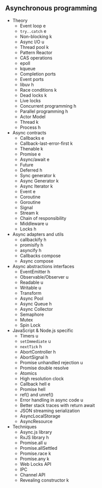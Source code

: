## Asynchronous programming

- Theory
  - Event loop e
  - `try..catch` e
  - Non-blocking k
  - Async I/O u
  - Thread pool k
  - Pattern Reactor
  - CAS operations
  - epoll
  - kqueue
  - Completion ports
  - Event ports
  - libuv h
  - Race conditions k
  - Dead locks k
  - Live locks
  - Concurrent programming h
  - Parallel programming h
  - Actor Model
  - Thread k
  - Process h
- Async contracts
  - Callbacks e
  - Callback-last-error-first k
  - Thenable k
  - Promise e
  - Async/await e
  - Future
  - Deferred h
  - Sync generator k
  - Async Generator k
  - Async Iterator k
  - Event e
  - Coroutine
  - Goroutine
  - Signal
  - Stream k
  - Chain of responsibility
  - Middleware u
  - Locks h
- Async adapters and utils
  - callbackify h
  - promisify h
  - asyncify h
  - Callbacks compose
  - Async compose
- Async abstractions interfaces
  - EventEmitter h
  - Observable/Observer u
  - Readable u
  - Writable u
  - Transform
  - Async Pool
  - Async Queue h
  - Async Collector
  - Semaphore
  - Mutex
  - Spin Lock
- JavaScript & Node.js specific
  - Timers u
  - `setImmediate` u
  - `nextTick` h
  - AbortController h
  - AbortSignal h
  - Promise unhandled rejection u
  - Promise double resolve
  - Atomics
  - High resolution clock
  - Callback hell e
  - Promise hell 
  - ref() and unref()
  - Error handling in async code u
  - Better stack traces with return await
  - JSON streaming serialization
  - AsyncLocalStorage
  - AsyncResource
- Techniques
  - Async.js library
  - RxJS library h
  - Promise.all u
  - Promise.allSettled
  - Promise.race k
  - Promise.any k
  - Web Locks API
  - IPC
  - Channel API
  - Revealing constructor k
